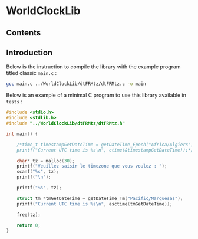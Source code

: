 # WorldClockLib

## Contents

## Introduction

Below is the instruction to compile the library with the example program titled classic `main.c` :
```bash
gcc main.c ../WorldClockLib/dtFRMtz/dtFRMtz.c -o main
```

Below is an example of a minimal C program to use this library available in `tests` :
```c
#include <stdio.h>
#include <stdlib.h>
#include "../WorldClockLib/dtFRMtz/dtFRMtz.h"

int main() {

	/*time_t timestampGetDateTime = getDateTime_Epoch("Africa/Algiers");
	printf("Current UTC time is %s\n", ctime(&timestampGetDateTime));*/

	char* tz = malloc(30);
	printf("Veuillez saisir le timezone que vous voulez : ");
	scanf("%s", tz);
	printf("\n");

	printf("%s", tz);

	struct tm *tmGetDateTime = getDateTime_Tm("Pacific/Marquesas");
	printf("Current UTC time is %s\n", asctime(tmGetDateTime));

	free(tz);

	return 0;
}
```